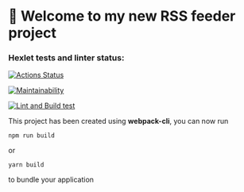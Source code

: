 # 🚀 Welcome to my new RSS feeder project

### Hexlet tests and linter status:
[![Actions Status](https://github.com/ilyavazhenin/frontend-project-11/workflows/hexlet-check/badge.svg)](https://github.com/ilyavazhenin/frontend-project-11/actions)

[![Maintainability](https://api.codeclimate.com/v1/badges/6cd21f902711d00721f2/maintainability)](https://codeclimate.com/github/ilyavazhenin/frontend-project-11/maintainability)

[![Lint and Build test](https://github.com/ilyavazhenin/frontend-project-11/actions/workflows/lint-build-check.yml/badge.svg)](https://github.com/ilyavazhenin/frontend-project-11/actions/workflows/lint-build-check.yml)


This project has been created using **webpack-cli**, you can now run

```
npm run build
```

or

```
yarn build
```

to bundle your application

